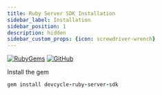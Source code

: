 ```yaml
---
title: Ruby Server SDK Installation
sidebar_label: Installation
sidebar_position: 1
description: hidden
sidebar_custom_props: {icon: screwdriver-wrench}
---
```


[![RubyGems](https://badgen.net/rubygems/v/devcycle-ruby-server-sdk/latest)](https://rubygems.org/gems/devcycle-ruby-server-sdk)
[![GitHub](https://img.shields.io/github/stars/devcyclehq/ruby-server-sdk.svg?style=social&label=Star&maxAge=2592000)](https://github.com/DevCycleHQ/ruby-server-sdk)


Install the gem

```ruby 
gem install devcycle-ruby-server-sdk
```
